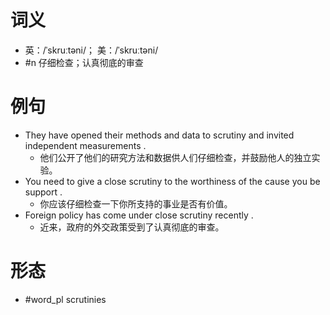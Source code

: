 # 词义
- 英：/ˈskruːtəni/； 美：/ˈskruːtəni/
- #n 仔细检查；认真彻底的审查
# 例句
- They have opened their methods and data to scrutiny and invited independent measurements .
	- 他们公开了他们的研究方法和数据供人们仔细检查，并鼓励他人的独立实验。
- You need to give a close scrutiny to the worthiness of the cause you be support .
	- 你应该仔细检查一下你所支持的事业是否有价值。
- Foreign policy has come under close scrutiny recently .
	- 近来，政府的外交政策受到了认真彻底的审查。
# 形态
- #word_pl scrutinies
